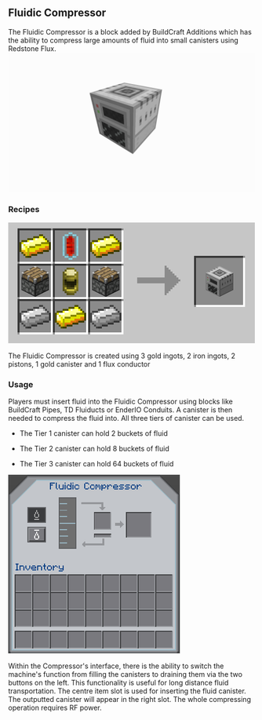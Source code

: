 ## Fluidic Compressor
The Fluidic Compressor is a block added by BuildCraft Additions which has the ability to compress large amounts of fluid into small canisters using Redstone Flux.
![Step 4](../img/Blocks/FluidicCompressor/block.png)
### Recipes

![Recipe](../img/Blocks/FluidicCompressor/recipe.png)

The Fluidic Compressor is created using 3 gold ingots, 2 iron ingots, 2 pistons, 1 gold canister and 1 flux conductor

### Usage
Players must insert fluid into the Fluidic Compressor using blocks like BuildCraft Pipes, TD Fluiducts or EnderIO Conduits. A canister is then needed to compress the fluid into. All three tiers of canister can be used. 

+ The Tier 1 canister can hold 2 buckets of fluid

+ The Tier 2 canister can hold 8 buckets of fluid

+ The Tier 3 canister can hold 64 buckets of fluid 

![The Interface](../img/Blocks/FluidicCompressor/gui.png)

Within the Compressor's interface, there is the ability to switch the machine's function from filling the canisters to draining them via the two buttons on the left. This functionality is useful for long distance fluid transportation. The centre item slot is used for inserting the fluid canister. The outputted canister will appear in the right slot. The whole compressing operation requires RF power.


